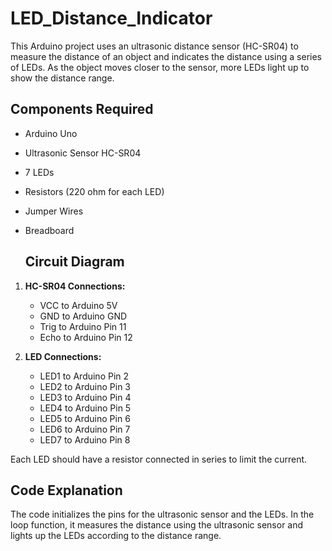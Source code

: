 # LED_Distance_Indicator

This Arduino project uses an ultrasonic distance sensor (HC-SR04) to measure the distance of an object and indicates the distance using a series of LEDs. As the object moves closer to the sensor, more LEDs light up to show the distance range.

## Components Required

- Arduino Uno
- Ultrasonic Sensor HC-SR04
- 7 LEDs
- Resistors (220 ohm for each LED)
- Jumper Wires
- Breadboard

  ## Circuit Diagram

1. **HC-SR04 Connections:**
    - VCC to Arduino 5V
    - GND to Arduino GND
    - Trig to Arduino Pin 11
    - Echo to Arduino Pin 12

2. **LED Connections:**
    - LED1 to Arduino Pin 2
    - LED2 to Arduino Pin 3
    - LED3 to Arduino Pin 4
    - LED4 to Arduino Pin 5
    - LED5 to Arduino Pin 6
    - LED6 to Arduino Pin 7
    - LED7 to Arduino Pin 8

Each LED should have a resistor connected in series to limit the current.

## Code Explanation

The code initializes the pins for the ultrasonic sensor and the LEDs. In the loop function, it measures the distance using the ultrasonic sensor and lights up the LEDs according to the distance range.
